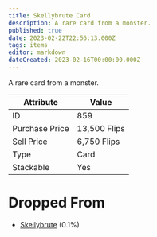 ```yaml
---
title: Skellybrute Card
description: A rare card from a monster.
published: true
date: 2023-02-22T22:56:13.000Z
tags: items
editor: markdown
dateCreated: 2023-02-16T00:00:00.000Z
---
```


A rare card from a monster.

|Attribute|Value|
|-|-|
|ID|859|
|Purchase Price|13,500 Flips|
|Sell Price|6,750 Flips|
|Type|Card|
|Stackable|Yes|


# Dropped From
 * [Skellybrute](/monsters/skellybrute.md) (0.1%)
